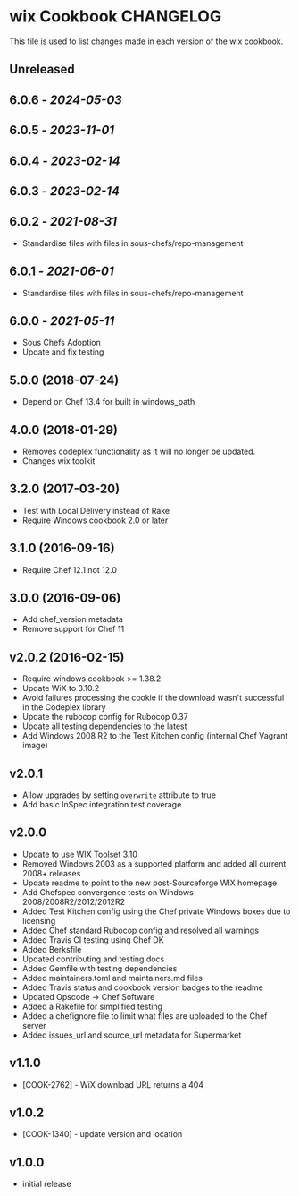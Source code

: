 # wix Cookbook CHANGELOG

This file is used to list changes made in each version of the wix cookbook.

## Unreleased

## 6.0.6 - *2024-05-03*

## 6.0.5 - *2023-11-01*

## 6.0.4 - *2023-02-14*

## 6.0.3 - *2023-02-14*

## 6.0.2 - *2021-08-31*

- Standardise files with files in sous-chefs/repo-management

## 6.0.1 - *2021-06-01*

- Standardise files with files in sous-chefs/repo-management

## 6.0.0 - *2021-05-11*

- Sous Chefs Adoption
- Update and fix testing

## 5.0.0 (2018-07-24)

- Depend on Chef 13.4 for built in windows_path

## 4.0.0 (2018-01-29)

- Removes codeplex functionality as it will no longer be updated.
- Changes wix toolkit

## 3.2.0 (2017-03-20)

- Test with Local Delivery instead of Rake
- Require Windows cookbook 2.0 or later

## 3.1.0 (2016-09-16)

- Require Chef 12.1 not 12.0

## 3.0.0 (2016-09-06)

- Add chef_version metadata
- Remove support for Chef 11

## v2.0.2 (2016-02-15)

- Require windows cookbook >= 1.38.2
- Update WiX to 3.10.2
- Avoid failures processing the cookie if the download wasn't successful in the Codeplex library
- Update the rubocop config for Rubocop 0.37
- Update all testing dependencies to the latest
- Add Windows 2008 R2 to the Test Kitchen config (internal Chef Vagrant image)

## v2.0.1

- Allow upgrades by setting `overwrite` attribute to true
- Add basic InSpec integration test coverage

## v2.0.0

- Update to use WIX Toolset 3.10
- Removed Windows 2003 as a supported platform and added all current 2008+ releases
- Update readme to point to the new post-Sourceforge WIX homepage
- Add Chefspec convergence tests on Windows 2008/2008R2/2012/2012R2
- Added Test Kitchen config using the Chef private Windows boxes due to licensing
- Added Chef standard Rubocop config and resolved all warnings
- Added Travis CI testing using Chef DK
- Added Berksfile
- Updated contributing and testing docs
- Added Gemfile with testing dependencies
- Added maintainers.toml and maintainers.md files
- Added Travis status and cookbook version badges to the readme
- Updated Opscode -> Chef Software
- Added a Rakefile for simplified testing
- Added a chefignore file to limit what files are uploaded to the Chef server
- Added issues_url and source_url metadata for Supermarket

## v1.1.0

- [COOK-2762] - WiX download URL returns a 404

## v1.0.2

- [COOK-1340] - update version and location

## v1.0.0

- initial release
